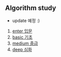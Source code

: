 ## Algorithm study
- update 예정 :)

1. [enter 입문](/enter/README.md)
2. [basic 기초](/basic/README.md)
3. [medium 중급](/medium/README.md)
4. [deep 심화](/deep/README.md)
